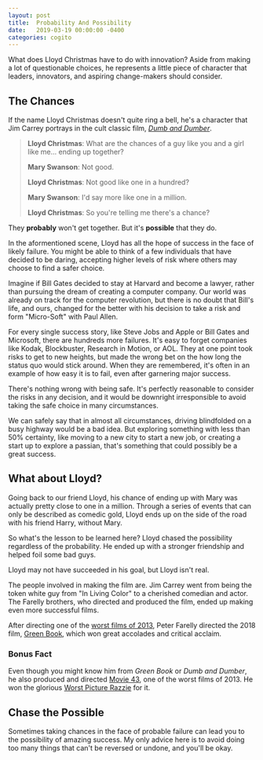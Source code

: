 ```yaml
---
layout: post
title:  Probability And Possibility
date:   2019-03-19 00:00:00 -0400
categories: cogito
---
```


What does Lloyd Christmas have to do with innovation? Aside from making a lot of questionable choices, he represents a little piece of character that leaders, innovators, and aspiring change-makers should consider.

## The Chances

If the name Lloyd Christmas doesn't quite ring a bell, he's a character that Jim Carrey portrays in the cult classic film, *[Dumb and Dumber](https://en.wikipedia.org/wiki/Dumb_and_Dumber)*.

> __Lloyd Christmas__:
> What are the chances of a guy like you and a girl like me... ending up together?
> 
> __Mary Swanson__:
> Not good.
> 
> __Lloyd Christmas__:
> Not good like one in a hundred?
> 
> __Mary Swanson__:
> I'd say more like one in a million.
> 
> __Lloyd Christmas__:
> So you're telling me there's a chance?
    
They __probably__ won't get together. But it's __possible__ that they do.

In the aformentioned scene, Lloyd has all the hope of success in the face of likely failure. You might be able to think of a few individuals that have decided to be daring, accepting higher levels of risk where others may choose to find a safer choice.

Imagine if Bill Gates decided to stay at Harvard and become a lawyer, rather than pursuing the dream of creating a computer company. Our world was already on track for the computer revolution, but there is no doubt that Bill's life, and ours, changed for the better with his decision to take a risk and form "Micro-Soft" with Paul Allen.

For every single success story, like Steve Jobs and Apple or Bill Gates and Microsoft, there are hundreds more failures. It's easy to forget companies like Kodak, Blockbuster, Research in Motion, or AOL. They at one point took risks to get to new heights, but made the wrong bet on the how long the status quo would stick around. When they are remembered, it's often in an example of how easy it is to fail, even after garnering major success.

There's nothing wrong with being safe. It's perfectly reasonable to consider the risks in any decision, and it would be downright irresponsible to avoid taking the safe choice in many circumstances. 

We can safely say that in almost all circumstances, driving blindfolded on a busy highway would be a bad idea. But exploring something with less than 50% certainty, like moving to a new city to start a new job, or creating a start up to explore a passian, that's something that could possibly be a great success.

## What about Lloyd?

Going back to our friend Lloyd, his chance of ending up with Mary was actually pretty close to one in a million. Through a series of events that can only be described as comedic gold, Lloyd ends up on the side of the road with his friend Harry, without Mary.

So what's the lesson to be learned here? Lloyd chased the possibility regardless of the probability. He ended up with a stronger friendship and helped foil some bad guys.

Lloyd may not have succeeded in his goal, but Lloyd isn't real.

The people involved in making the film are. Jim Carrey went from being the token white guy from "In Living Color" to a cherished comedian and actor. The Farelly brothers, who directed and produced the film, ended up making even more successful films. 


After directing one of the [worst films of 2013](https://en.wikipedia.org/wiki/Movie_43), Peter Farelly directed the 2018 film, [Green Book](https://en.wikipedia.org/wiki/Green_Book_(film)), which won great accolades and critical acclaim.

### Bonus Fact 

Even though you might know him from *Green Book* or *Dumb and Dumber*, he also produced and directed [Movie 43](https://en.wikipedia.org/wiki/Movie_43), one of the worst films of 2013. He won the glorious [Worst Picture Razzie](https://en.wikipedia.org/wiki/34th_Golden_Raspberry_Awards) for it.

## Chase the Possible

Sometimes taking chances in the face of probable failure can lead you to the possibility of amazing success. My only advice here is to avoid doing too many things that can't be reversed or undone, and you'll be okay.


